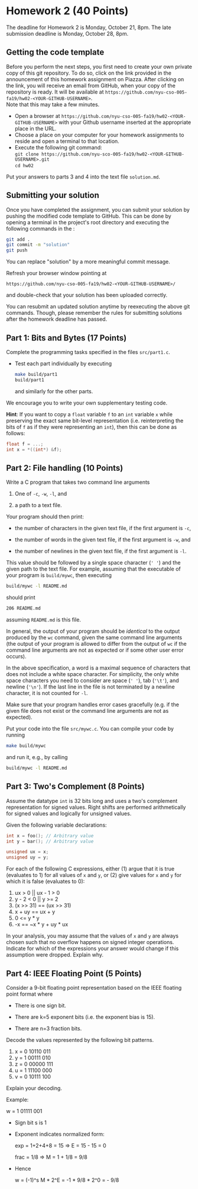 # Homework 2 (40 Points)

The deadline for Homework 2 is Monday, October 21, 8pm. The late
submission deadline is Monday, October 28, 8pm.

## Getting the code template

Before you perform the next steps, you first need to create your own
private copy of this git repository. To do so, click on the link
provided in the announcement of this homework assignment on
Piazza. After clicking on the link, you will receive an email from
GitHub, when your copy of the repository is ready. It will be
available at
`https://github.com/nyu-cso-005-fa19/hw02-<YOUR-GITHUB-USERNAME>`.  
Note that this may take a few minutes.

* Open a browser at `https://github.com/nyu-cso-005-fa19/hw02-<YOUR-GITHUB-USERNAME>` with your Github username inserted at the appropriate place in the URL.
* Choose a place on your computer for your homework assignments to reside and open a terminal to that location.
* Execute the following git command: <br/>
  ```git clone https://github.com/nyu-sco-005-fa19/hw02-<YOUR-GITHUB-USERNAME>.git```<br/>
  ```cd hw02```

Put your answers to parts 3 and 4 into the text file `solution.md`.

## Submitting your solution

Once you have completed the assignment, you can submit your solution
by pushing the modified code template to GitHub. This can be done by
opening a terminal in the project's root directory and executing the
following commands in the :

```bash
git add .
git commit -m "solution"
git push
```

You can replace "solution" by a more meaningful commit message.

Refresh your browser window pointing at
```
https://github.com/nyu-cso-005-fa19/hw02-<YOUR-GITHUB-USERNAME>/
```
and double-check that your solution has been uploaded correctly.

You can resubmit an updated solution anytime by reexecuting the above
git commands. Though, please remember the rules for submitting
solutions after the homework deadline has passed.


## Part 1: Bits and Bytes (17 Points)

Complete the programming tasks specified in the files
`src/part1.c`.

* Test each part individually by executing
  
  ```bash
  make build/part1
  build/part1
  ```
  and similarly for the other parts.
  
We encourage you to write your own supplementary testing code.

**Hint**: If you want to copy a `float` variable `f` to an `int`
variable `x` while preserving the exact same bit-level representation
(i.e. reinterpreting the bits of `f` as if they were representing an
`int`), then this can be done as follows:

```c
float f = ...;
int x = *((int*) &f);
```


## Part 2: File handling (10 Points)

Write a C program that takes two command line arguments

1. One of `-c`, `-w`, `-l`, and

2. a path to a text file.

Your program should then print:

* the number of characters in the given text file, if the first
  argument is `-c`,
  
* the number of words in the given text file, if the first argument
  is `-w`, and
  
* the number of newlines in the given text file, if the first
  argument is `-l`.

This value should be followed by a single space character (`' '`) and
the given path to the text file. For example, assuming that the
executable of your program is `build/mywc`, then executing

```bash
build/mywc -l README.md
```
should print
```bash
206 README.md
```
assuming `README.md` is this file.

In general, the output of your program should be *identical* to the
output produced by the `wc` command, given the same command line
arguments (the output of your program is allowed to differ from the
output of `wc` if the command line arguments are not as expected or
if some other user error occurs).

In the above specification, a word is a maximal sequence of characters
that does not include a white space character. For simplicity, the
only white space characters you need to consider are space (`' '`),
tab (`'\t'`), and newline (`'\n'`). If the last line in the file is
not terminated by a newline character, it is not counted for `-l`.

Make sure that your program handles error cases gracefully (e.g. if
the given file does not exist or the command line arguments are not as
expected).

Put your code into the file `src/mywc.c`. You can compile your code by
running 

```bash
make build/mywc
```

and run it, e.g., by calling

```bash
build/mywc -l README.md
```

## Part 3: Two's Complement (8 Points)

Assume the datatype `int` is 32 bits long and uses a two's complement
representation for signed values.  Right shifts are performed
arithmetically for signed values and logically for unsigned values.

Given the following variable declarations:

```c
int x = foo(); // Arbitrary value
int y = bar(); // Arbitrary value

unsigned ux = x;
unsigned uy = y;
```

For each of the following C expressions, either (1) argue that it is
true (evaluates to 1) for all values of `x` and `y`, or (2) give
values for `x` and `y` for which it is false (evaluates to 0):

1. ux > 0 || ux - 1 > 0
1. y - 2 < 0 || y >= 2
1. (x >> 31) == (ux >> 31)
1. x + uy == ux + y
1. 0 <= y * y
1. -x == ~x * y + uy * ux

In your analysis, you may assume that the values of `x` and `y` are
always chosen such that no overflow happens on signed integer
operations. Indicate for which of the expressions your answer would
change if this assumption were dropped. Explain why.

## Part 4: IEEE Floating Point (5 Points)

Consider a 9-bit floating point representation based on the IEEE floating
point format where

* There is one sign bit.

* There are k=5 exponent bits (i.e. the exponent bias is 15).

* There are n=3 fraction bits.

Decode the values represented by the following bit patterns.

1. x = 0 10110 011
2. y = 1 00111 010
3. z = 0 00000 111
4. u = 1 11100 000
5. v = 0 10111 100

Explain your decoding.

Example:

w = 1 01111 001 

- Sign bit s is 1

- Exponent indicates normalized form: 

  exp = 1+2+4+8 = 15 => E = 15 - 15 = 0

  frac = 1/8 => M = 1 + 1/8 = 9/8
  
- Hence
  
  w = (-1)^s M * 2^E = -1 * 9/8 * 2^0 = - 9/8
  
